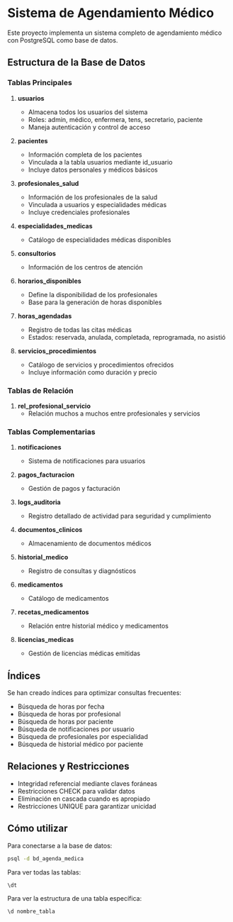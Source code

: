 # Sistema de Agendamiento Médico

Este proyecto implementa un sistema completo de agendamiento médico con PostgreSQL como base de datos.

## Estructura de la Base de Datos

### Tablas Principales

1. **usuarios**
   - Almacena todos los usuarios del sistema
   - Roles: admin, médico, enfermera, tens, secretario, paciente
   - Maneja autenticación y control de acceso

2. **pacientes**
   - Información completa de los pacientes
   - Vinculada a la tabla usuarios mediante id_usuario
   - Incluye datos personales y médicos básicos

3. **profesionales_salud**
   - Información de los profesionales de la salud
   - Vinculada a usuarios y especialidades médicas
   - Incluye credenciales profesionales

4. **especialidades_medicas**
   - Catálogo de especialidades médicas disponibles

5. **consultorios**
   - Información de los centros de atención

6. **horarios_disponibles**
   - Define la disponibilidad de los profesionales
   - Base para la generación de horas disponibles

7. **horas_agendadas**
   - Registro de todas las citas médicas
   - Estados: reservada, anulada, completada, reprogramada, no asistió

8. **servicios_procedimientos**
   - Catálogo de servicios y procedimientos ofrecidos
   - Incluye información como duración y precio

### Tablas de Relación

1. **rel_profesional_servicio**
   - Relación muchos a muchos entre profesionales y servicios

### Tablas Complementarias

1. **notificaciones**
   - Sistema de notificaciones para usuarios

2. **pagos_facturacion**
   - Gestión de pagos y facturación

3. **logs_auditoria**
   - Registro detallado de actividad para seguridad y cumplimiento

4. **documentos_clinicos**
   - Almacenamiento de documentos médicos

5. **historial_medico**
   - Registro de consultas y diagnósticos

6. **medicamentos**
   - Catálogo de medicamentos

7. **recetas_medicamentos**
   - Relación entre historial médico y medicamentos

8. **licencias_medicas**
   - Gestión de licencias médicas emitidas

## Índices

Se han creado índices para optimizar consultas frecuentes:
- Búsqueda de horas por fecha
- Búsqueda de horas por profesional
- Búsqueda de horas por paciente
- Búsqueda de notificaciones por usuario
- Búsqueda de profesionales por especialidad
- Búsqueda de historial médico por paciente

## Relaciones y Restricciones

- Integridad referencial mediante claves foráneas
- Restricciones CHECK para validar datos
- Eliminación en cascada cuando es apropiado
- Restricciones UNIQUE para garantizar unicidad

## Cómo utilizar

Para conectarse a la base de datos:
```bash
psql -d bd_agenda_medica
```

Para ver todas las tablas:
```bash
\dt
```

Para ver la estructura de una tabla específica:
```bash
\d nombre_tabla
``` 